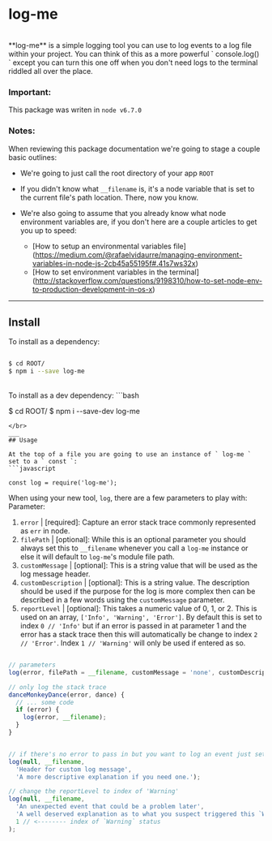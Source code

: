 # log-me
</br>
**log-me** is a simple logging tool you can use to log events to a log file within your project. You can think of this as a more powerful ` console.log() ` except you can turn this one off when you don't need logs to the terminal riddled all over the place.
</br>

### Important:
This package was writen in ` node v6.7.0 `

### Notes:
When reviewing this package documentation we're going to stage a couple basic outlines:

- We're going to just call the root directory of your app ` ROOT `

- If you didn't know what ` __filename ` is, it's a node variable that is set to the current file's path location. There, now you know.

- We're also going to assume that you already know what node environment variables are, if you don't here are a couple articles to get you up to speed:
  - [How to setup an environmental variables file] (https://medium.com/@rafaelvidaurre/managing-environment-variables-in-node-js-2cb45a55195f#.41s7ws32x)
  - [How to set environment variables in the terminal] (http://stackoverflow.com/questions/9198310/how-to-set-node-env-to-production-development-in-os-x)
___
## Install

To install as a dependency:
```bash

$ cd ROOT/
$ npm i --save log-me

```
</br>
To install as a dev dependency:
```bash

$ cd ROOT/
$ npm i --save-dev log-me

```
</br>
___
## Usage

At the top of a file you are going to use an instance of ` log-me ` set to a ` const `:
```javascript

const log = require('log-me');

```

When using your new tool, ` log `, there are a few parameters to play with:
Parameter:
  1. ` error ` | [required]: Capture an error stack trace commonly represented as ` err ` in node.
  2. ` filePath ` | [optional]: While this is an optional parameter you should always set this to ` __filename ` whenever you call a ` log-me ` instance or else it will default to ` log-me `'s module file path.
  3. ` customMessage ` | [optional]: This is a string value that will be used as the log message header.
  4. ` customDescription ` | [optional]: This is a string value. The description should be used if the purpose for the log is more complex then can be described in a few words using the ` customMessage ` parameter.
  5. ` reportLevel ` | [optional]: This takes a numeric value of 0, 1, or 2. This is used on an array, ` ['Info', 'Warning', 'Error'] `. By default this is set to index ` 0 // 'Info' ` but if an error is passed in at parameter 1 and the error has a stack trace then this will automatically be change to index ` 2 // 'Error' `. Index ` 1 // 'Warning' ` will only be used if entered as so.


```javascript

// parameters
log(error, filePath = __filename, customMessage = 'none', customDescription = 'none', reportLevel = 0);

// only log the stack trace
danceMonkeyDance(error, dance) {
  // ... some code
  if (error) {
    log(error, __filename);
  }
}


// if there's no error to pass in but you want to log an event just set the first parameter to `null`
log(null, __filename,
  'Header for custom log message',
  'A more descriptive explanation if you need one.');

// change the reportLevel to index of 'Warning'
log(null, __filename,
  'An unexpected event that could be a problem later',
  'A well deserved explanation as to what you suspect triggered this `Warning` log',
  1 // <-------- index of `Warning` status
);

```

